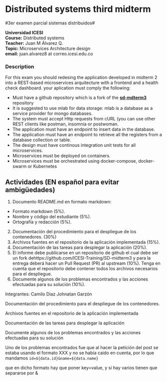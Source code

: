 # Distributed systems third midterm #

#3er examen parcial sistemas distribuidos#

**Universidad ICESI**  
**Course:** Distributed systems  
**Teacher:** Juan M Álvarez Q.  
**Topic:** Microservices Architecture design  
**email:** juan.alvarez8 at correo.icesi.edu.co

### Description

For this exam you should redesing the application developed in midterm 2 into a REST-based microservices arquitecture with a frontend and a health check dashboard. your aplication must comply the following:

* Must have a github repository which is a fork of the **[sd-mdterm3](https://github.com/ICESI-Training/SD-midterm3)** repository
* It is suggested to use mlab for data storage: mlab is a database as a service provider for mongo databases.
* The system must accept Http requests from cURL (you can use other REST clients like postman, insomnia or postwoman.
* The application must have an endpoint to insert data in the database.
* The application must have an endpoint to retrieve all the registers from a database collection or table.
* The design must have continous integration unit tests for all microservices.
* Microservices must be deployed on containers.
* Microservices must be orchestrated using docker-compose, docker-swarm or Kubernetes

## Actividades (EN español para evitar ambigüedades)
1. Documento README.md en formato markdown:  
  * Formato markdown (5%).
  * Nombre y código del estudiante (5%).
  * Ortografía y redacción (5%).
2. Documentación del procedimiento para el despliegue de los contenedores. (30%)
3. Archivos fuentes en el repositorio de la aplicación implementada (15%).
4. Documentación de las tareas para desplegar la aplicación (20%).
5. El informe debe publicarse en un repositorio de github el cual debe ser un fork dehttps://github.com/ICESI-Training/SD-midterm3 y para la entrega deberá hacer un Pull Request (PR) al upstream (10%). Tenga en cuenta que el repositorio debe contener todos los archivos necesarios para el despliegue.
6. Documente algunos de los problemas encontrados y las acciones efectuadas para su solución (10%).

Integrantes:
Camilo Diaz
Johnatan Garzón

Documentación del procedimiento para el despliegue de los contenedores.


Archivos fuentes en el repositorio de la aplicación implementada

Documentación de las tareas para desplegar la aplicación


Documente algunos de los problemas encontrados y las acciones efectuadas para su solución


Uno de los problemas encontrados fue que al hacer la petición del post se estaba usando el formato XXX
y no se había caido en cuenta, por lo que mandamos `id=${data.id}&name=${data.name}`

que en dicho formato hay que poner key=value, y si hay varios tienen que separarse por &